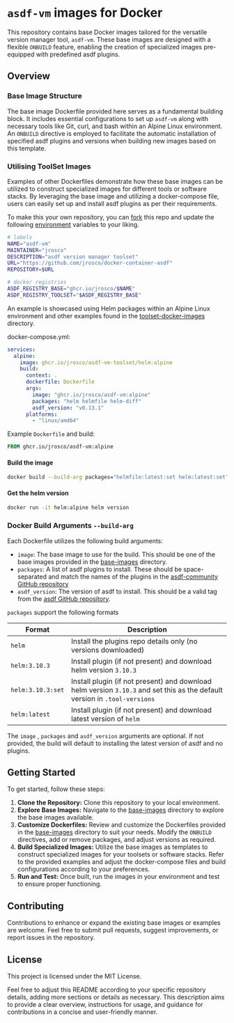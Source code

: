 # `asdf-vm` images for Docker

This repository contains base Docker images tailored for the versatile version manager tool, `asdf-vm`. These base images are designed with a flexible `ONBUILD` feature, enabling the creation of specialized images pre-equipped with predefined asdf plugins.

## Overview

### Base Image Structure

The base image Dockerfile provided here serves as a fundamental building block. It includes essential configurations to set up `asdf-vm` along with necessary tools like Git, curl, and bash within an Alpine Linux environment. An `ONBUILD` directive is employed to facilitate the automatic installation of specified asdf plugins and versions when building new images based on this template.

### Utilising ToolSet Images

Examples of other Dockerfiles demonstrate how these base images can be utilized to construct specialized images for different tools or software stacks. By leveraging the base image and utilizing a docker-compose file, users can easily set up and install asdf plugins as per their requirements.

To make this your own repository, you can [fork](https://github.com/jrosco/docker-container-asdf/fork) this repo and update the following [environment](config/environment) variables to your liking.

```bash
# labels
NAME="asdf-vm"
MAINTAINER="jrosco"
DESCRIPTION="asdf version manager toolset"
URL="https://github.com/jrosco/docker-container-asdf"
REPOSITORY=$URL

# docker registries
ASDF_REGISTRY_BASE="ghcr.io/jrosco/$NAME"
ASDF_REGISTRY_TOOLSET="$ASDF_REGISTRY_BASE"
```

An example is showcased using Helm packages within an Alpine Linux environment and other examples found in the [toolset-docker-images] directory.

docker-compose.yml:

```yaml
services:
  alpine:
    image: ghcr.io/jrosco/asdf-vm-toolset/helm:alpine
    build:
      context: .
      dockerfile: Dockerfile
      args:
        image: "ghcr.io/jrosco/asdf-vm:alpine"
        packages: "helm helmfile helm-diff"
        asdf_version: "v0.13.1"
      platforms:
        - "linux/amd64"
```

Example `Dockerfile` and build:

```dockerfile
FROM ghcr.io/jrosco/asdf-vm:alpine
```

#### Build the image

```bash
docker build --build-arg packages="helmfile:latest:set helm:latest:set" -t helm:alpine .
```

#### Get the helm version

```bash
docker run -it helm:alpine helm version
```

### Docker Build Arguments `--build-arg`

Each Dockerfile utilizes the following build arguments:

- `image`: The base image to use for the build. This should be one of the base images provided in the [base-images] directory.
- `packages`: A list of asdf plugins to install. These should be space-separated and match the names of the plugins in the [asdf-community GitHub repository](https://github.com/asdf-community)
- `asdf_version`: The version of asdf to install. This should be a valid tag from the [asdf GitHub repository](https://github.com/asdf-vm/asdf).

`packages` support the following formats

| Format            | Description                                                                                                                   |
| ---               | ---                                                                                                                           |
| `helm`            | Install the plugins repo details only (no versions downloaded)                                                                |
| `helm:3.10.3`     | Install plugin (if not present) and download helm version `3.10.3`                                                            |
| `helm:3.10.3:set` | Install plugin (if not present) and download helm version `3.10.3` and set this as the default version in `.tool-versions`    |
| `helm:latest`     | Install plugin (if not present) and download latest version of `helm`                                                         |

The `image` , `packages` and `asdf_version` arguments are optional. If not provided, the build will default to installing the latest version of asdf and no plugins.

## Getting Started

To get started, follow these steps:

1. **Clone the Repository:** Clone this repository to your local environment.
2. **Explore Base Images:** Navigate to the [base-images] directory to explore the base images available.
3. **Customize Dockerfiles:** Review and customize the Dockerfiles provided in the [base-images] directory to suit your needs. Modify the `ONBUILD` directives, add or remove packages, and adjust versions as required.
4. **Build Specialized Images:** Utilize the base images as templates to construct specialized images for your toolsets or software stacks. Refer to the provided examples and adjust the docker-compose files and build configurations according to your preferences.
5. **Run and Test:** Once built, run the images in your environment and test to ensure proper functioning.

## Contributing

Contributions to enhance or expand the existing base images or examples are welcome. Feel free to submit pull requests, suggest improvements, or report issues in the repository.

## License

This project is licensed under the MIT License.

Feel free to adjust this README according to your specific repository details, adding more sections or details as necessary. This description aims to provide a clear overview, instructions for usage, and guidance for contributions in a concise and user-friendly manner.

[base-images]: /base-images/
[toolset-docker-images]: /toolset-docker-images/